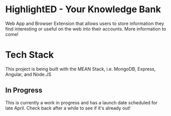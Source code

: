 # HighlightED - Your Knowledge Bank

Web App and Browser Extension that allows users to store information they find interesting or useful on the web into their accounts. More information to come!

# Tech Stack

This project is being built with the MEAN Stack, i.e. MongoDB, Express, Angular, and Node.JS

## In Progress

This is currently a work in progress and has a launch date scheduled for late April. Check back after a while to see if it's already out!
